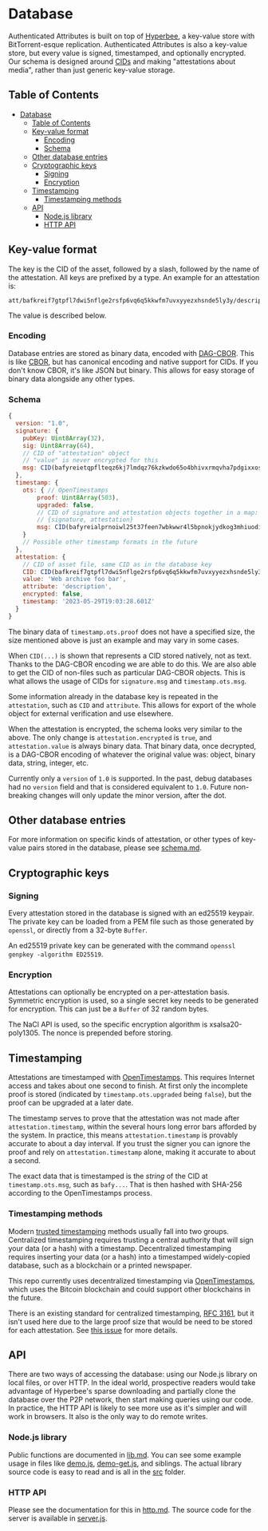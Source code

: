 # Database

Authenticated Attributes is built on top of [Hyperbee](https://docs.pears.com/building-blocks/hyperbee), a key-value store with BitTorrent-esque replication. Authenticated Attributes is also a key-value store, but every value is signed, timestamped, and optionally encrypted. Our schema is designed around [CIDs](https://docs.ipfs.tech/concepts/content-addressing/) and making "attestations about media", rather than just generic key-value storage.

## Table of Contents

- [Database](#database)
  - [Table of Contents](#table-of-contents)
  - [Key-value format](#key-value-format)
    - [Encoding](#encoding)
    - [Schema](#schema)
  - [Other database entries](#other-database-entries)
  - [Cryptographic keys](#cryptographic-keys)
    - [Signing](#signing)
    - [Encryption](#encryption)
  - [Timestamping](#timestamping)
    - [Timestamping methods](#timestamping-methods)
  - [API](#api)
    - [Node.js library](#nodejs-library)
    - [HTTP API](#http-api)

## Key-value format

The key is the CID of the asset, followed by a slash, followed by the name of the attestation. All keys are prefixed by a type. An example for an attestation is:

```
att/bafkreif7gtpfl7dwi5nflge2rsfp6vq6q5kkwfm7uvxyyezxhsnde5ly3y/description
```

The value is described below.

### Encoding

Database entries are stored as binary data, encoded with [DAG-CBOR](https://ipld.io/docs/codecs/known/dag-cbor/). This is like [CBOR](https://cbor.io/), but has canonical encoding and native support for CIDs. If you don't know CBOR, it's like JSON but binary. This allows for easy storage of binary data alongside any other types.

### Schema

```javascript
{
  version: "1.0",
  signature: {
    pubKey: Uint8Array(32),
    sig: Uint8Array(64),
    // CID of "attestation" object
    // "value" is never encrypted for this
    msg: CID(bafyreietqpflteqz6kj7lmdqz76kzkwdo65o4bhivxrmqvha7pdgixxos4)
  },
  timestamp: {
    ots: { // OpenTimestamps
        proof: Uint8Array(503),
        upgraded: false,
        // CID of signature and attestation objects together in a map:
        // {signature, attestation}
        msg: CID(bafyreialprnoiwl25t37feen7wbkwwr4l5bpnokjydkog3mhiuodi2av6m)
    }
    // Possible other timestamp formats in the future
  },
  attestation: {
    // CID of asset file, same CID as in the database key
    CID: CID(bafkreif7gtpfl7dwi5nflge2rsfp6vq6q5kkwfm7uvxyyezxhsnde5ly3y),
    value: 'Web archive foo bar',
    attribute: 'description',
    encrypted: false,
    timestamp: '2023-05-29T19:03:28.601Z'
  }
}
```

The binary data of `timestamp.ots.proof` does not have a specified size, the size mentioned above is just an example and may vary in some cases.

When `CID(...)` is shown that represents a CID stored natively, not as text. Thanks to the DAG-CBOR encoding we are able to do this. We are also able to get the CID of non-files such as particular DAG-CBOR objects. This is what allows the usage of CIDs for `signature.msg` and `timestamp.ots.msg`.

Some information already in the database key is repeated in the `attestation`, such as `CID` and `attribute`. This allows for export of the whole object for external verification and use elsewhere.

When the attestation is encrypted, the schema looks very similar to the above. The only change is `attestation.encrypted` is `true`, and `attestation.value` is always binary data. That binary data, once decrypted, is a DAG-CBOR encoding of whatever the original value was: object, binary data, string, integer, etc.

Currently only a `version` of `1.0` is supported. In the past, debug databases had no `version` field and that is considered equivalent to `1.0`. Future non-breaking changes will only update the minor version, after the dot.

## Other database entries

For more information on specific kinds of attestation, or other types of key-value pairs stored in the database, please see [schema.md](./schema.md).

## Cryptographic keys

### Signing

Every attestation stored in the database is signed with an ed25519 keypair. The private key can be loaded from a PEM file such as those generated by `openssl`, or directly from a 32-byte `Buffer`.

An ed25519 private key can be generated with the command `openssl genpkey -algorithm ED25519`.

### Encryption

Attestations can optionally be encrypted on a per-attestation basis. Symmetric encryption is used, so a single secret key needs to be generated for encryption. This can just be a `Buffer` of 32 random bytes.

The NaCl API is used, so the specific encryption algorithm is xsalsa20-poly1305. The nonce is prepended before storing.

## Timestamping

Attestations are timestamped with [OpenTimestamps](https://opentimestamps.org/). This requires Internet access and takes about one second to finish. At first only the incomplete proof is stored (indicated by `timestamp.ots.upgraded` being `false`), but the proof can be upgraded at a later date.

The timestamp serves to prove that the attestation was not made after `attestation.timestamp`, within the several hours long error bars afforded by the system. In practice, this means `attestation.timestamp` is provably accurate to about a day interval.
If you trust the signer you can ignore the proof and rely on `attestation.timestamp` alone, making it accurate to about a second.

The exact data that is timestamped is the _string_ of the CID at `timestamp.ots.msg`, such as `bafy...`.
That is then hashed with SHA-256 according to the OpenTimestamps process.

### Timestamping methods

Modern [trusted timestamping](https://en.wikipedia.org/wiki/Trusted_timestamping) methods usually fall into two groups. Centralized timestamping requires trusting a central authority that will sign your data (or a hash) with a timestamp. Decentralized timestamping requires inserting your data (or a hash) into a timestamped widely-copied database, such as a blockchain or a printed newspaper.

This repo currently uses decentralized timestamping via [OpenTimestamps](https://opentimestamps.org/), which uses the Bitcoin blockchain and could support other blockchains in the future.

There is an existing standard for centralized timestamping, [RFC 3161](https://datatracker.ietf.org/doc/html/rfc3161), but it isn't used here due to the large proof size that would be need to be stored for each attestation. See [this issue](https://github.com/starlinglab/authenticated-attributes/issues/40) for more details.

## API

There are two ways of accessing the database: using our Node.js library on local files, or over HTTP. In the ideal world, prospective readers would take advantage of Hyperbee's sparse downloading and partially clone the database over the P2P network, then start making queries using our code. In practice, the HTTP API is likely to see more use as it's simpler and will work in browsers. It also is the only way to do remote writes.

### Node.js library

Public functions are documented in [lib.md](./lib.md). You can see some example usage in files like [demo.js](../hyperbee/demo.js), [demo-get.js](../hyperbee/demo-get.js), and siblings. The actual library source code is easy to read and is all in the [src](../hyperbee/src/) folder.

### HTTP API

Please see the documentation for this in [http.md](./http.md). The source code for the server is available in [server.js](../hyperbee/server.js).
